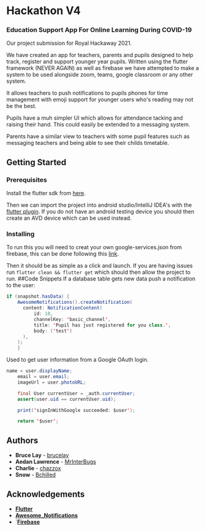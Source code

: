 # Hackathon V4
### Education Support App For Online Learning During COVID-19
Our project submission for Royal Hackaway 2021. 

We have created an app for teachers, parents and pupils designed to help track, register and support younger year pupils.
Written using the flutter framework (NEVER AGAIN) as well as firebase we have attempted to make a system to be used alongside 
zoom, teams, google classroom or any other system.

It allows teachers to push notifications to pupils phones for time management with emoji support for younger users who's reading may not be the best.

Pupils have a muh simpler UI which allows for attendance tacking and raising their hand. This could easily be extended to a messaging system.

Parents have a similar view to teachers with some pupil features such as messaging teachers and being able to see their childs timetable.
## Getting Started
### Prerequisites
Install the flutter sdk from [here](https://flutter.dev/docs/get-started/install).

Then we can import the project into android studio/IntelliJ IDEA's with the [flutter plugin](https://plugins.jetbrains.com/plugin/9212-flutter).
If you do not have an android testing device you should then create an AVD device which can be used instead.
### Installing
To run this you will need to creat your own google-services.json from firebase, this can be done following this [link](https://flutter.dev/docs/deployment/android#create-a-keystore).

Then it should be as simple as a click and launch. If you are having issues run
```flutter clean && flutter get``` which should then allow the project to run.
##Code Snippets
If a database table gets new data push a notification to the user:
```java
if (snapshot.hasData) {
    AwesomeNotifications().createNotification(
      content: NotificationContent(
          id: 10,
          channelKey: 'basic_channel',
          title: 'Pupil has just registered for you class.',
          body: ('test')
      ),
    );
    }
```
Used to get user information from a Google OAuth login.
```java
name = user.displayName;
    email = user.email;
    imageUrl = user.photoURL;

    final User currentUser = _auth.currentUser;
    assert(user.uid == currentUser.uid);

    print('signInWithGoogle succeeded: $user');

    return '$user';
```

## Authors
* **Bruce Lay** - [brucelay](https://github.com/brucelay)
* **Aedan Lawrence** - [MrInterBugs](https://github.com/MrInterBugs)
* **Charlie** - [chazzox](https://github.com/chazzox)
* **Snow** - [Bchilled](https://github.com/Bchilled)

## Acknowledgements
* [**Flutter**](https://flutter.dev/docs)
* [**Awesome_Notifications**](https://github.com/rafaelsetragni/awesome_notifications)
* `[**Firebase**](https://firebase.google.com/)
